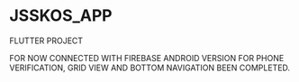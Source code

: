 # JSSKOS_APP
FLUTTER PROJECT

FOR NOW CONNECTED WITH FIREBASE ANDROID VERSION FOR PHONE VERIFICATION, GRID VIEW AND BOTTOM NAVIGATION BEEN COMPLETED.
